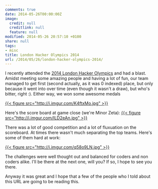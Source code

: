 ```yaml
---
comments: true
date: 2014-05-26T00:00:00Z
image:
  credit: null
  creditlink: null
  feature: null
modified: 2014-05-26 20:57:10 +0100
share: null
tags:
- misc
title: London Hacker Olympics 2014
url: /2014/05/26/london-hacker-olympics-2014/
---
```


I recently attended the [2014 London Hacker Olympics](http://thehackerolympics.com/) 
and had a blast. Amidst meeting some amazing people and having a lot of 
fun, our team managed to get first (second actually, as it was 0 indexed) place,
but only because it went into over time (even though it wasn't a draw), but who's bitter, 
right :). Either way, we won some awesome medals

[{{< figure src="http://i.imgur.com/K4ftxMo.jpg" >}}](http://i.imgur.com/K4ftxMo.jpg)

Here's the score board at game close (we're Minor Zeta): [{{< figure src="http://i.imgur.com/ILD2eAn.jpg" >}}](http://i.imgur.com/ILD2eAn.jpg)

There was a lot of good competition and a lot of fluxuation on the scoreboard.
At times there wasn't much separating the top teams. 
Here's some of them hard at work: 

[{{< figure src="http://i.imgur.com/q58o9LN.jpg" >}}](http://i.imgur.com/q58o9LN.jpg)

The challenges were well thought out and balanced for coders and non coders alike.
I'll be there at the next one, will you? If so, I hope to see you there.

Anyway it was great and I hope that a few of the people who I told about this URL
are going to be reading this.
